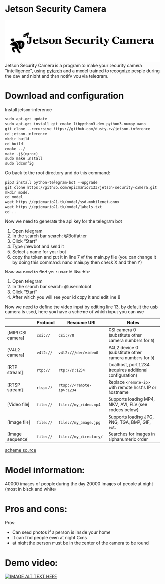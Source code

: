 # Jetson Security Camera
![](https://github.com/epicmario7133/jetson-security-camera/raw/main/header.jpg)
Jetson Security Camera is a program to make your security camera "intelligence", using [pytorch](https://pytorch.org/ "pytorch") and a model trained to recognize people during the day and night and then notify you via telegram.
# Download and configuration
Install jetson-inference
```
sudo apt-get update
sudo apt-get install git cmake libpython3-dev python3-numpy nano
git clone --recursive https://github.com/dusty-nv/jetson-inference
cd jetson-inference
mkdir build
cd build
cmake ../
make -j$(nproc)
sudo make install
sudo ldconfig
```

Go back to the root directory and do this command:

```
pip3 install python-telegram-bot --upgrade
git clone https://github.com/epicmario7133/jetson-security-camera.git
mkdir model
cd model
wget https://epicmario71.tk/model/ssd-mobilenet.onnx
wget https://epicmario71.tk/model/labels.txt
cd ..
```

Now we need to generate the api key for the telegram bot

1) Open telegram
2) In the search bar search: @Botfather
3) Click “Start”
4) Type /newbot and send it
5) Select a name for your bot
6) copy the token and put it in line 7 of the main.py file (you can change it by doing this command: nano main.py then check X and then Y)

Now we need to find your user id like this:

1) Open telegram
2) In the search bar search: @userinfobot
3) Click “Start”
4) After which you will see your id copy it and edit line 8


Now we need to define the video input by editing line 13, by default the usb camera is used, here you have a scheme of which input you can use



|                  | Protocol     | Resource URI              | Notes                                                    |
|------------------|--------------|---------------------------|----------------------------------------------------------|
| [MIPI CSI camera] | `csi://`     | `csi://0`                 | CSI camera 0 (substitute other camera numbers for `0`)                    |
| [V4L2 camera]   | `v4l2://`    | `v4l2:///dev/video0`      | V4L2 device 0 (substitute other camera numbers for `0`)                            |
| [RTP stream]       | `rtp://`     | `rtp://@:1234`            | localhost, port 1234 (requires additional configuration) |
| [RTSP stream]    | `rtsp://`    | `rtsp://<remote-ip>:1234` | Replace `<remote-ip>` with remote host's IP or hostname  |
| [Video file]       | `file://`    | `file://my_video.mp4`     | Supports loading MP4, MKV, AVI, FLV (see codecs below)   |
| [Image file]     | `file://`    | `file://my_image.jpg`     | Supports loading JPG, PNG, TGA, BMP, GIF, ect.           |
| [Image sequence]  | `file://`    | `file://my_directory/`    | Searches for images in alphanumeric order                |

[scheme source](https://github.com/dusty-nv/jetson-inference/blob/master/docs/aux-streaming.md "scheme source")


# Model information:
40000 images of people during the day
20000 images of people at night (most in black and white)

# Pros and cons:
Pros:
- Can send photos if a person is inside your home
- It can find people even at night
Cons
- at night the person must be in the center of the camera to be found

# Demo video:
[![IMAGE ALT TEXT HERE](https://i9.ytimg.com/vi/5b4fPcDmFr4/mq2.jpg?sqp=CJSE3YoG&rs=AOn4CLCBiuNCBQpHxmEOFisUvq2wFXi1wQ)](https://www.youtube.com/watch?v=5b4fPcDmFr4)


